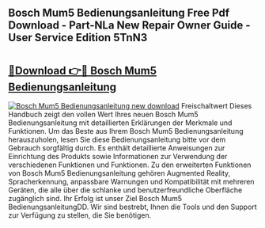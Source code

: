 ## Bosch Mum5 Bedienungsanleitung Free Pdf Download - Part-NLa New Repair Owner Guide - User Service Edition 5TnN3

# <h2><a href="http://df54o26.blite.top/?on=Bosch+Mum5+Bedienungsanleitung">🔗Download 👉🔴 Bosch Mum5 Bedienungsanleitung</a></h2>

[![Bosch Mum5 Bedienungsanleitung new download](https://i.imgur.com/lujVjoI.png)](http://df54o26.blite.top/?on=Bosch+Mum5+Bedienungsanleitung)
Freischaltwert Dieses Handbuch zeigt den vollen Wert Ihres neuen Bosch Mum5 Bedienungsanleitung mit detaillierten Erklärungen der Merkmale und Funktionen. Um das Beste aus Ihrem Bosch Mum5 Bedienungsanleitung herauszuholen, lesen Sie diese Bedienungsanleitung bitte vor dem Gebrauch sorgfältig durch. Es enthält detaillierte Anweisungen zur Einrichtung des Produkts sowie Informationen zur Verwendung der verschiedenen Funktionen und Funktionen. Zu den erweiterten Funktionen von Bosch Mum5 Bedienungsanleitung gehören Augmented Reality, Spracherkennung, anpassbare Warnungen und Kompatibilität mit mehreren Geräten, die alle über die schlanke und benutzerfreundliche Oberfläche zugänglich sind. Ihr Erfolg ist unser Ziel Bosch Mum5 BedienungsanleitungDD. Wir sind bestrebt, Ihnen die Tools und den Support zur Verfügung zu stellen, die Sie benötigen.
